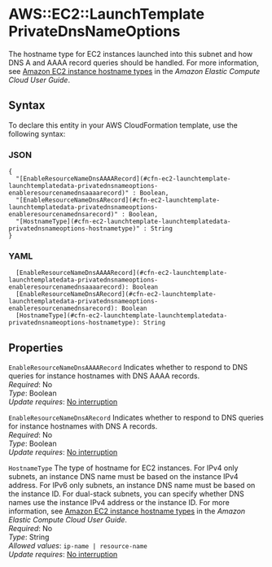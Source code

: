 # AWS::EC2::LaunchTemplate PrivateDnsNameOptions<a name="aws-properties-ec2-launchtemplate-launchtemplatedata-privatednsnameoptions"></a>

The hostname type for EC2 instances launched into this subnet and how DNS A and AAAA record queries should be handled\. For more information, see [Amazon EC2 instance hostname types](https://docs.aws.amazon.com/AWSEC2/latest/UserGuide/ec2-instance-naming.html) in the _Amazon Elastic Compute Cloud User Guide_\.

## Syntax<a name="aws-properties-ec2-launchtemplate-launchtemplatedata-privatednsnameoptions-syntax"></a>

To declare this entity in your AWS CloudFormation template, use the following syntax:

### JSON<a name="aws-properties-ec2-launchtemplate-launchtemplatedata-privatednsnameoptions-syntax.json"></a>

```
{
  "[EnableResourceNameDnsAAAARecord](#cfn-ec2-launchtemplate-launchtemplatedata-privatednsnameoptions-enableresourcenamednsaaaarecord)" : Boolean,
  "[EnableResourceNameDnsARecord](#cfn-ec2-launchtemplate-launchtemplatedata-privatednsnameoptions-enableresourcenamednsarecord)" : Boolean,
  "[HostnameType](#cfn-ec2-launchtemplate-launchtemplatedata-privatednsnameoptions-hostnametype)" : String
}
```

### YAML<a name="aws-properties-ec2-launchtemplate-launchtemplatedata-privatednsnameoptions-syntax.yaml"></a>

```
  [EnableResourceNameDnsAAAARecord](#cfn-ec2-launchtemplate-launchtemplatedata-privatednsnameoptions-enableresourcenamednsaaaarecord): Boolean
  [EnableResourceNameDnsARecord](#cfn-ec2-launchtemplate-launchtemplatedata-privatednsnameoptions-enableresourcenamednsarecord): Boolean
  [HostnameType](#cfn-ec2-launchtemplate-launchtemplatedata-privatednsnameoptions-hostnametype): String
```

## Properties<a name="aws-properties-ec2-launchtemplate-launchtemplatedata-privatednsnameoptions-properties"></a>

`EnableResourceNameDnsAAAARecord` <a name="cfn-ec2-launchtemplate-launchtemplatedata-privatednsnameoptions-enableresourcenamednsaaaarecord"></a>
Indicates whether to respond to DNS queries for instance hostnames with DNS AAAA records\.  
_Required_: No  
_Type_: Boolean  
_Update requires_: [No interruption](https://docs.aws.amazon.com/AWSCloudFormation/latest/UserGuide/using-cfn-updating-stacks-update-behaviors.html#update-no-interrupt)

`EnableResourceNameDnsARecord` <a name="cfn-ec2-launchtemplate-launchtemplatedata-privatednsnameoptions-enableresourcenamednsarecord"></a>
Indicates whether to respond to DNS queries for instance hostnames with DNS A records\.  
_Required_: No  
_Type_: Boolean  
_Update requires_: [No interruption](https://docs.aws.amazon.com/AWSCloudFormation/latest/UserGuide/using-cfn-updating-stacks-update-behaviors.html#update-no-interrupt)

`HostnameType` <a name="cfn-ec2-launchtemplate-launchtemplatedata-privatednsnameoptions-hostnametype"></a>
The type of hostname for EC2 instances\. For IPv4 only subnets, an instance DNS name must be based on the instance IPv4 address\. For IPv6 only subnets, an instance DNS name must be based on the instance ID\. For dual\-stack subnets, you can specify whether DNS names use the instance IPv4 address or the instance ID\. For more information, see [Amazon EC2 instance hostname types](https://docs.aws.amazon.com/AWSEC2/latest/UserGuide/ec2-instance-naming.html) in the _Amazon Elastic Compute Cloud User Guide_\.  
_Required_: No  
_Type_: String  
_Allowed values_: `ip-name | resource-name`  
_Update requires_: [No interruption](https://docs.aws.amazon.com/AWSCloudFormation/latest/UserGuide/using-cfn-updating-stacks-update-behaviors.html#update-no-interrupt)
